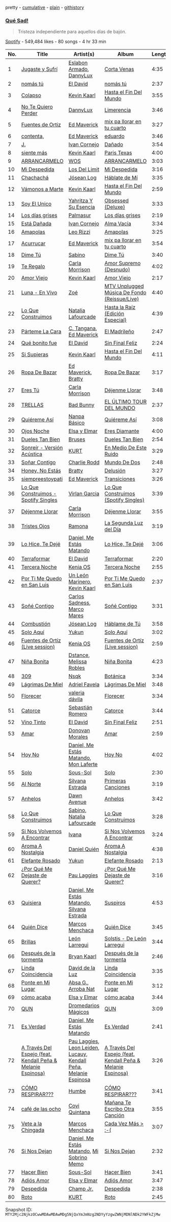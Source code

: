 pretty - [cumulative](/playlists/cumulative/37i9dQZF1DWT0qByOJYmmJ.md) - [plain](/playlists/plain/37i9dQZF1DWT0qByOJYmmJ) - [githistory](https://github.githistory.xyz/mackorone/spotify-playlist-archive/blob/main/playlists/plain/37i9dQZF1DWT0qByOJYmmJ)

### [Qué Sad!](https://open.spotify.com/playlist/37i9dQZF1DWT0qByOJYmmJ)

> Tristeza independiente para aquellos días de bajón.

[Spotify](https://open.spotify.com/user/spotify) - 549,484 likes - 80 songs - 4 hr 33 min

| No. | Title | Artist(s) | Album | Length |
|---|---|---|---|---|
| 1 | [Jugaste y Sufrí](https://open.spotify.com/track/3NqBxTOMCJ3zW9CIP51td4) | [Eslabon Armado](https://open.spotify.com/artist/0XeEobZplHxzM9QzFQWLiR), [DannyLux](https://open.spotify.com/artist/6ElqtIfQsAkEYypgfJIjeK) | [Corta Venas](https://open.spotify.com/album/7C8Wi2KmO6MqPYZqNuhZ1W) | 4:35 |
| 2 | [nomás tú](https://open.spotify.com/track/2QOWWawJs7RLfttH4BXPXa) | [El David](https://open.spotify.com/artist/61h5RLs6eo1eapzuDzoA5b) | [nomás tú](https://open.spotify.com/album/638iojk5ANMxC2zlVcjd16) | 2:37 |
| 3 | [Colapso](https://open.spotify.com/track/7dT9D6117e5DbhnKxDLNW9) | [Kevin Kaarl](https://open.spotify.com/artist/6OBGbSaBUvQtk9wpQfDbOE) | [Hasta el Fin Del Mundo](https://open.spotify.com/album/7M4AeOUpTfAHk1Ch4xKUC7) | 3:55 |
| 4 | [No Te Quiero Perder](https://open.spotify.com/track/4AwlNIyid3oRyNqX61kTKt) | [DannyLux](https://open.spotify.com/artist/6ElqtIfQsAkEYypgfJIjeK) | [Limerencia](https://open.spotify.com/album/4d9KK2351FK3PAzlqfy8yj) | 3:46 |
| 5 | [Fuentes de Ortiz](https://open.spotify.com/track/0akyEssGRVHstqCSWXusJL) | [Ed Maverick](https://open.spotify.com/artist/3JSSjGYcIkgsrz7892CelT) | [mix pa llorar en tu cuarto](https://open.spotify.com/album/4VeKLLYPySVFaf6qzkfOYW) | 3:27 |
| 6 | [contenta,](https://open.spotify.com/track/1YlXMOHqJVWzFaaQLeekPt) | [Ed Maverick](https://open.spotify.com/artist/3JSSjGYcIkgsrz7892CelT) | [eduardo](https://open.spotify.com/album/6ylPT54V3iwJY2trdxTzTX) | 3:46 |
| 7 | [J.](https://open.spotify.com/track/4lUsBLTAiufWocWtg4H0my) | [Ivan Cornejo](https://open.spotify.com/artist/6PH3FLQAxtqYy46Zv08bpV) | [Dañado](https://open.spotify.com/album/1i5VsPI1sXn847oHyXyZCh) | 3:54 |
| 8 | [siente más](https://open.spotify.com/track/6sycT6FiSI1YSERI9279qY) | [Kevin Kaarl](https://open.spotify.com/artist/6OBGbSaBUvQtk9wpQfDbOE) | [Paris Texas](https://open.spotify.com/album/2H7Ptwzuy83loDyZzHiPw8) | 4:00 |
| 9 | [ARRANCARMELO](https://open.spotify.com/track/2x8oBuYaObjqHqgGuIUZ0b) | [WOS](https://open.spotify.com/artist/5YCc6xS5Gpj3EkaYGdjyNK) | [ARRANCARMELO](https://open.spotify.com/album/4KFUPud6oSm5IgLwnGkzPt) | 3:03 |
| 10 | [Mi Despedida](https://open.spotify.com/track/6Svlf7ToRwf8VFaHWpdN9O) | [Los Del Limit](https://open.spotify.com/artist/4pQxRQ2bUyVpk89wzztCLw) | [Mi Despedida](https://open.spotify.com/album/23INaDzOxYRJqQOm5X2Twv) | 3:16 |
| 11 | [Chachachá](https://open.spotify.com/track/6aommJFM8i3iT4inKuDSXh) | [Jósean Log](https://open.spotify.com/artist/1LMyTeRhjaitILs98h3MaF) | [Háblate de Mí](https://open.spotify.com/album/5DtrZ74RgqpVVqLWncmqyZ) | 3:35 |
| 12 | [Vámonos a Marte](https://open.spotify.com/track/2TzkIzgzIHhewMxyh1u4hh) | [Kevin Kaarl](https://open.spotify.com/artist/6OBGbSaBUvQtk9wpQfDbOE) | [Hasta el Fin Del Mundo](https://open.spotify.com/album/7M4AeOUpTfAHk1Ch4xKUC7) | 2:59 |
| 13 | [Soy El Unico](https://open.spotify.com/track/4pKhxDtzoLPVy4GzW1ibAz) | [Yahritza Y Su Esencia](https://open.spotify.com/artist/51ZSh80McCt7vbqHouzW0A) | [Obsessed \(Deluxe\)](https://open.spotify.com/album/39CdVx9DN5FtCzIyqkrzAq) | 3:33 |
| 14 | [Los días grises](https://open.spotify.com/track/3YrlU10R1uM57XBfJry0NG) | [Palmasur](https://open.spotify.com/artist/3H1jLGJzOPn3WbEv6fvJ3M) | [Los días grises](https://open.spotify.com/album/1BiOsRrV9gfQy0v3ewhGE8) | 2:19 |
| 15 | [Está Dañada](https://open.spotify.com/track/6G2xXQRSZlEzYsUEb3uvuR) | [Ivan Cornejo](https://open.spotify.com/artist/6PH3FLQAxtqYy46Zv08bpV) | [Alma Vacía](https://open.spotify.com/album/4DmITPOATTsiWEWtJrPqkk) | 3:34 |
| 16 | [Amapolas](https://open.spotify.com/track/0z5yLgBmAtaylDYrgwzlpH) | [Leo Rizzi](https://open.spotify.com/artist/2281RSmb2cN6knnt0Iarb2) | [Amapolas](https://open.spotify.com/album/7vFlsccgSanI5MxPbomwVY) | 3:25 |
| 17 | [Acurrucar](https://open.spotify.com/track/1xYBeQ5u8uaJ3oBWktjGyJ) | [Ed Maverick](https://open.spotify.com/artist/3JSSjGYcIkgsrz7892CelT) | [mix pa llorar en tu cuarto](https://open.spotify.com/album/4VeKLLYPySVFaf6qzkfOYW) | 3:54 |
| 18 | [Dime Tú](https://open.spotify.com/track/4mhW4w0yVsi2rkHPHosexZ) | [Sabino](https://open.spotify.com/artist/0zgFL90nGTrH2iOMD8Vysy) | [Dime Tú](https://open.spotify.com/album/77HT3gzMNDl9liyrWR2W3M) | 3:40 |
| 19 | [Te Regalo](https://open.spotify.com/track/4brw4anhV4og38Rv6o1dBa) | [Carla Morrison](https://open.spotify.com/artist/0XK6kT7xcZAlcYrNjOgzJe) | [Amor Supremo \(Desnudo\)](https://open.spotify.com/album/3ChFP3YQevhl7lbTBtO0Yz) | 4:02 |
| 20 | [Amor Viejo](https://open.spotify.com/track/3W5h65cRwTaZ1FCvEw6Ltx) | [Kevin Kaarl](https://open.spotify.com/artist/6OBGbSaBUvQtk9wpQfDbOE) | [Amor Viejo](https://open.spotify.com/album/5X9lk7ihH8XySmuhGGXRUN) | 2:17 |
| 21 | [Luna \- En Vivo](https://open.spotify.com/track/7b3k8I1fncAzbk9PHnLkbX) | [Zoé](https://open.spotify.com/artist/6IdtcAwaNVAggwd6sCKgTI) | [MTV Unplugged Música De Fondo \(Reissue/Live\)](https://open.spotify.com/album/5fl6q7SKOuaO2tHXeTaZeV) | 4:40 |
| 22 | [Lo Que Construimos](https://open.spotify.com/track/5wWxUdgn2OugIOvLJOdreH) | [Natalia Lafourcade](https://open.spotify.com/artist/1hcdI2N1023RvSwLzTtdsp) | [Hasta la Raíz \(Edición Especial\)](https://open.spotify.com/album/0Kww7Dpo0uSxtOiiFTvyCv) | 4:39 |
| 23 | [Párteme La Cara](https://open.spotify.com/track/5gEUDNQvoQjdjklrwPdGwD) | [C\. Tangana](https://open.spotify.com/artist/5TYxZTjIPqKM8K8NuP9woO), [Ed Maverick](https://open.spotify.com/artist/3JSSjGYcIkgsrz7892CelT) | [El Madrileño](https://open.spotify.com/album/52QyC9nSbgtHFXyQRHsXJ9) | 2:47 |
| 24 | [Qué bonito fue](https://open.spotify.com/track/3ppzEzYnSKIBZ2tndbmOLp) | [El David](https://open.spotify.com/artist/61h5RLs6eo1eapzuDzoA5b) | [Sin Final Feliz](https://open.spotify.com/album/2AoNm9wXhQQPQrbS963xJH) | 2:24 |
| 25 | [Si Supieras](https://open.spotify.com/track/1RQkKTyJZhFERJy6t5gIbv) | [Kevin Kaarl](https://open.spotify.com/artist/6OBGbSaBUvQtk9wpQfDbOE) | [Hasta el Fin Del Mundo](https://open.spotify.com/album/7M4AeOUpTfAHk1Ch4xKUC7) | 4:11 |
| 26 | [Ropa De Bazar](https://open.spotify.com/track/7kWFRZdedr2gtfE8JDumVZ) | [Ed Maverick](https://open.spotify.com/artist/3JSSjGYcIkgsrz7892CelT), [Bratty](https://open.spotify.com/artist/0UTzLuwz9RvFOCnwAZjUxn) | [Ropa De Bazar](https://open.spotify.com/album/7z9qYJVpdYt9zplriyrrZI) | 3:17 |
| 27 | [Eres Tú](https://open.spotify.com/track/75zvC8d4iozawMJvxt8T1f) | [Carla Morrison](https://open.spotify.com/artist/0XK6kT7xcZAlcYrNjOgzJe) | [Déjenme Llorar](https://open.spotify.com/album/6BZkhYCGp75O2R4oX25nve) | 3:48 |
| 28 | [TRELLAS](https://open.spotify.com/track/09WAnxdBuebQopKhJT3oZS) | [Bad Bunny](https://open.spotify.com/artist/4q3ewBCX7sLwd24euuV69X) | [EL ÚLTIMO TOUR DEL MUNDO](https://open.spotify.com/album/2d9BCZeAAhiZWPpbX9aPCW) | 2:37 |
| 29 | [Quiéreme Así](https://open.spotify.com/track/2bOw3b1eAOtYXzyaB63KXK) | [Nanpa Básico](https://open.spotify.com/artist/1cUpGtXcSQsovNYEZOQgOG) | [Quiéreme Así](https://open.spotify.com/album/5ugHOB3qvt50RpLkuoIYYN) | 3:08 |
| 30 | [Ojos Noche](https://open.spotify.com/track/6ltxt8idwnKPqZ5wmTEkpV) | [Elsa y Elmar](https://open.spotify.com/artist/5nKGeITSNCVP76muyOlszy) | [Eres Diamante](https://open.spotify.com/album/6phS5YYVMKIpCKeymOdL7v) | 4:00 |
| 31 | [Dueles Tan Bien](https://open.spotify.com/track/75ncCwXqalTnnl6t1ruQRq) | [Bruses](https://open.spotify.com/artist/5bRLeMl4Tnozmg9wR1pY7y) | [Dueles Tan Bien](https://open.spotify.com/album/4EFml19fOt7aLf4EMhg8jq) | 2:54 |
| 32 | [Sonreír \- Versión Acústica](https://open.spotify.com/track/6Vk8greV4Rn5a1RDCHtydm) | [KURT](https://open.spotify.com/artist/4kcnsS1aAB40FMcLD01gmI) | [En Medio De Este Ruido](https://open.spotify.com/album/6s7EnMQQbeyjkIlHRorgyj) | 3:29 |
| 33 | [Soñar Contigo](https://open.spotify.com/track/0GYS14rwcsMXhYMP57W164) | [Charlie Rodd](https://open.spotify.com/artist/2vylKAxeoJ2dAwIi9ck762) | [Mundo De Dos](https://open.spotify.com/album/2prBuM9hprQROvEI5MDZ5C) | 2:48 |
| 34 | [Honey, No Estás](https://open.spotify.com/track/4tiMBMyoWSRPmLHg16VpUs) | [Bratty](https://open.spotify.com/artist/0UTzLuwz9RvFOCnwAZjUxn) | [Delusión](https://open.spotify.com/album/30OWJ1eBG8vQOfN1Gk5uYN) | 3:27 |
| 35 | [siempreestoypati](https://open.spotify.com/track/75ZohPJVqJOD8GUCZH94mk) | [Ed Maverick](https://open.spotify.com/artist/3JSSjGYcIkgsrz7892CelT) | [Transiciones](https://open.spotify.com/album/1UgfO8ixyCL019F9Fo1gaf) | 3:26 |
| 36 | [Lo Que Construimos \- Spotify Singles](https://open.spotify.com/track/5YCs2XXzIFHADPntqJ2jqv) | [Virlan Garcia](https://open.spotify.com/artist/0vjeBgTzYTwmYoVySJzXGD) | [Lo Que Construimos \(Spotify Singles\)](https://open.spotify.com/album/7ewtzbOUdPhT85PQ6onKEF) | 3:39 |
| 37 | [Déjenme Llorar](https://open.spotify.com/track/4oBSrpZNE2K79sMuS0jCyx) | [Carla Morrison](https://open.spotify.com/artist/0XK6kT7xcZAlcYrNjOgzJe) | [Déjenme Llorar](https://open.spotify.com/album/6BZkhYCGp75O2R4oX25nve) | 3:55 |
| 38 | [Tristes Ojos](https://open.spotify.com/track/1MKQDYp54fNueGUOWNgRPq) | [Ramona](https://open.spotify.com/artist/3K8X4ZoPqijzc6QSP4eAQF) | [La Segunda Luz del Día](https://open.spotify.com/album/5Jo5OxaefaKKlxtnOurjZd) | 3:19 |
| 39 | [Lo Hice, Te Dejé](https://open.spotify.com/track/5HT7sdhkOCFVegIoMOL7yj) | [Daniel, Me Estás Matando](https://open.spotify.com/artist/51yyeVxyvecgePAWXmeLUE) | [Lo Hice, Te Dejé](https://open.spotify.com/album/6iH2QdPCGdGbq1qEXgI8KN) | 3:06 |
| 40 | [Terraformar](https://open.spotify.com/track/4ZDdMGTlSgm7ATgbx4pZlP) | [El David](https://open.spotify.com/artist/61h5RLs6eo1eapzuDzoA5b) | [Terraformar](https://open.spotify.com/album/3CT4nIVAbLmPqCK3LtFMzK) | 2:20 |
| 41 | [Tercera Noche](https://open.spotify.com/track/0DPpsXoijB0H7OVsxx9Vqt) | [Kenia OS](https://open.spotify.com/artist/31VFEohvhOUKrtAONEBhMG) | [Tercera Noche](https://open.spotify.com/album/4KPbW9CjDYzEYJCTJ3oCAB) | 2:55 |
| 42 | [Por Ti Me Quedo en San Luis](https://open.spotify.com/track/6kA8g4I3KAqcyIfCFBPNtr) | [Un León Marinero](https://open.spotify.com/artist/3r55sOwTNOxG0GIM3VAyE7), [Kevin Kaarl](https://open.spotify.com/artist/6OBGbSaBUvQtk9wpQfDbOE) | [Por Ti Me Quedo en San Luis](https://open.spotify.com/album/0x5bCPWH8u9eQTLByY7LNq) | 2:37 |
| 43 | [Soñé Contigo](https://open.spotify.com/track/6VT2jR1Y4KLCXKZVo1JiQU) | [Carlos Sadness](https://open.spotify.com/artist/2LCcy9CZWwZ7Vvykt8IVVq), [Marco Mares](https://open.spotify.com/artist/5Eg5ZoZgXAa1Eit48sxoKQ) | [Soñé Contigo](https://open.spotify.com/album/2lQYMqZIVFR1DfnF3XKJmZ) | 3:31 |
| 44 | [Combustión](https://open.spotify.com/track/1zDuB9BuEt9Bm3J8OtKEvq) | [Jósean Log](https://open.spotify.com/artist/1LMyTeRhjaitILs98h3MaF) | [Háblame de Tú](https://open.spotify.com/album/5Rao7KC9RIrW96DjBkQFiu) | 3:58 |
| 45 | [Solo Aquí](https://open.spotify.com/track/6QwGCWKdDAfj6MSslFhfiw) | [Yukun](https://open.spotify.com/artist/4ov9qGZvnL4JWyKXDYSCPB) | [Solo Aquí](https://open.spotify.com/album/32MvLXV6Lv1q5zXHz2OAdF) | 3:02 |
| 46 | [Fuentes de Ortíz \(Live session\)](https://open.spotify.com/track/3nTeLDqZebdpIdB9uRJJk1) | [Kenia OS](https://open.spotify.com/artist/31VFEohvhOUKrtAONEBhMG) | [Fuentes de Ortíz \(Live session\)](https://open.spotify.com/album/3hckHlpN6ERKTcGMFrV9ui) | 2:59 |
| 47 | [Niña Bonita](https://open.spotify.com/track/2T6IW1nQ2CTctvnYrWqM6R) | [Dstance](https://open.spotify.com/artist/1NxTfbylQiyMQ8yOFxG3x2), [Melissa Robles](https://open.spotify.com/artist/03Qx159jmT9mvmw5YjzvAs) | [Niña Bonita](https://open.spotify.com/album/4h7cWmz3MjF3HzPTc5PezA) | 4:23 |
| 48 | [309](https://open.spotify.com/track/0q37bjxhRwzjtZynlU9ZsI) | [Nsqk](https://open.spotify.com/artist/1jtvmXiemNFkPO11NMdjfu) | [Botánica](https://open.spotify.com/album/7CJUClevHJax0MGYdpXwPc) | 3:34 |
| 49 | [Lágrimas De Miel](https://open.spotify.com/track/5xxWDPW1I0aHAt3twyXAPy) | [Adriel Favela](https://open.spotify.com/artist/0PrhwIWbqYFYyY2ZrkIWgI) | [Lágrimas De Miel](https://open.spotify.com/album/1tTolYWqffkyFE64kvjlkh) | 3:48 |
| 50 | [Florecer](https://open.spotify.com/track/0uEwlYeHAiVNUCcXbx6ntR) | [valeria dávila](https://open.spotify.com/artist/2CoZrPsp90NW3x0jvWKmbj) | [Florecer](https://open.spotify.com/album/3KvbOKpjZB95IwRwnW0TZk) | 3:34 |
| 51 | [Catorce](https://open.spotify.com/track/1s3WD4gbNoEXHiuSTmAKaK) | [Sebastián Romero](https://open.spotify.com/artist/0FpJe752weMmwiyJyF8zXq) | [Catorce](https://open.spotify.com/album/0DxFyFTHGHtQSuKXFhvOeN) | 3:44 |
| 52 | [Vino Tinto](https://open.spotify.com/track/5ONAA8z6SvFBniu8zXz1Ax) | [El David](https://open.spotify.com/artist/61h5RLs6eo1eapzuDzoA5b) | [Sin Final Feliz](https://open.spotify.com/album/2AoNm9wXhQQPQrbS963xJH) | 2:51 |
| 53 | [Amar](https://open.spotify.com/track/55lkRONUdhDT87IbTuJKXN) | [Donovan Morales](https://open.spotify.com/artist/7tOfNTrIJaAxfedyY5Xyax) | [Amar](https://open.spotify.com/album/2WLYPoynzvRPOPBtdXaPrj) | 2:59 |
| 54 | [Hoy No](https://open.spotify.com/track/0jGBvWB2j1LfUUTm6oxXKs) | [Daniel, Me Estás Matando](https://open.spotify.com/artist/51yyeVxyvecgePAWXmeLUE), [Mon Laferte](https://open.spotify.com/artist/4boI7bJtmB1L3b1cuL75Zr) | [Hoy No](https://open.spotify.com/album/277bMalOjznL9f3X8wtv2A) | 4:02 |
| 55 | [Solo](https://open.spotify.com/track/3baHPHIKvDuugzoowvdJBo) | [Sous\-Sol](https://open.spotify.com/artist/6npvMAuRzmnkSxIlxwdG0T) | [Solo](https://open.spotify.com/album/7yjeHjZ43TiOl65KvSEwnL) | 2:30 |
| 56 | [Al Norte](https://open.spotify.com/track/2dxeshKXUCGzydZQziuN3B) | [Silvana Estrada](https://open.spotify.com/artist/72VywtXEoONiBLNu3ibGI7) | [Primeras Canciones](https://open.spotify.com/album/2MTdMQ9S3ro39aKgQMmms3) | 3:19 |
| 57 | [Anhelos](https://open.spotify.com/track/7D8Frp6Le27sExAi0mBjys) | [Dawn Avenue](https://open.spotify.com/artist/3ZCvfZxGmkariKQgNYRD4P) | [Anhelos](https://open.spotify.com/album/54JTCEWN3EsbuViyF6i8oy) | 3:42 |
| 58 | [Lo Que Construimos](https://open.spotify.com/track/0K1eUOeIAW1jwbqSrgoVMj) | [Sabino](https://open.spotify.com/artist/0zgFL90nGTrH2iOMD8Vysy), [Natalia Lafourcade](https://open.spotify.com/artist/1hcdI2N1023RvSwLzTtdsp) | [Lo Que Construimos](https://open.spotify.com/album/3aY4BoeqiExyMDDfZNud4M) | 3:28 |
| 59 | [Si Nos Volvemos A Encontrar](https://open.spotify.com/track/1BEPwgt9j3KXEhKDGfNCfM) | [Ivana](https://open.spotify.com/artist/5AXxk4cxkMNsTb4TtwLAQJ) | [Si Nos Volvemos A Encontrar](https://open.spotify.com/album/5jlvEPbTSKjFcpPqDtMgeC) | 3:24 |
| 60 | [Aroma A Nostalgia](https://open.spotify.com/track/1IpEM8ttceXEWqQ83ay9Da) | [Daniel Quién](https://open.spotify.com/artist/3zxodnZ10PEbv27ixLeQdQ) | [Aroma A Nostalgia](https://open.spotify.com/album/6cneFPJP1wgyZ26tjiOeJL) | 4:38 |
| 61 | [Elefante Rosado](https://open.spotify.com/track/6gAvKn225q8bNOG5HwvNhu) | [Yukun](https://open.spotify.com/artist/4ov9qGZvnL4JWyKXDYSCPB) | [Elefante Rosado](https://open.spotify.com/album/7zd0rhMzLcO242yOC1niFl) | 2:13 |
| 62 | [¿Por Qué Me Dejaste de Querer?](https://open.spotify.com/track/3A0EC7X2FGSnbFDOCb8ZoT) | [Pau Laggies](https://open.spotify.com/artist/4yxXxMpC0bNGbc1LePew2t) | [¿Por Qué Me Dejaste de Querer?](https://open.spotify.com/album/6957JkC44ERGeUABWH6ssX) | 3:16 |
| 63 | [Quisiera](https://open.spotify.com/track/1DH0Cg447H2wioWGvW4S3z) | [Daniel, Me Estás Matando](https://open.spotify.com/artist/51yyeVxyvecgePAWXmeLUE), [Silvana Estrada](https://open.spotify.com/artist/72VywtXEoONiBLNu3ibGI7) | [Suspiros](https://open.spotify.com/album/2dU3JOkZlSKu7WdqIGvCcK) | 4:53 |
| 64 | [Quién Dice](https://open.spotify.com/track/567t9YdgQ12cPNJma02EPT) | [Marcos Menchaca](https://open.spotify.com/artist/1Pvcsw46EYSQKIa5TRrfGj) | [Quién Dice](https://open.spotify.com/album/3tAKezwIGgXfXJZQtbF7eK) | 3:45 |
| 65 | [Brillas](https://open.spotify.com/track/6OKmGZASRCmiKQKz4hCNrs) | [León Larregui](https://open.spotify.com/artist/4ClsVDy2g7RKSSlvq8cF6d) | [Solstis \- De León Larregui](https://open.spotify.com/album/0UwCZ5d7AFISyHxrpHjbqZ) | 3:44 |
| 66 | [Después de la tormenta](https://open.spotify.com/track/3kjbhHjaIN9DJbo5zxHZGP) | [Bryan Kaarl](https://open.spotify.com/artist/4B4NUd2099fjeTPgH6X1Ui) | [Después de la tormenta](https://open.spotify.com/album/13wIM8QZSRvoVgrtjnigld) | 2:46 |
| 67 | [Linda Coincidencia](https://open.spotify.com/track/0JS42avpIsAxFmkYjnbSkq) | [David de la Luz](https://open.spotify.com/artist/3qViLpJR7GZmsde4FYn5Y3) | [Linda Coincidencia](https://open.spotify.com/album/1YAAJCcCgxL4bPwu08KJeW) | 3:35 |
| 68 | [Ponte en Mi Lugar](https://open.spotify.com/track/2fpGFJKJlpMPMRVqU1olyV) | [Absa G.](https://open.spotify.com/artist/2qAN5f6Dcq9KTMt3PbcjC1), [Arroba Nat](https://open.spotify.com/artist/4Srl3qf5e1RfnXi5wBlIL4) | [Ponte en Mi Lugar](https://open.spotify.com/album/4uwXTB8SVFcBTXvfRcY5Pp) | 3:12 |
| 69 | [cómo acaba](https://open.spotify.com/track/0wYkvjpi6tOpJfulqKSOD7) | [Elsa y Elmar](https://open.spotify.com/artist/5nKGeITSNCVP76muyOlszy) | [cómo acaba](https://open.spotify.com/album/1dCY4CPTeDesR7wjISYMbw) | 3:44 |
| 70 | [QUN](https://open.spotify.com/track/2MMIvXUnusZ0gdqJIZmyMC) | [Dromedarios Mágicos](https://open.spotify.com/artist/3UP83Ekm9Jse6j0dWZJlH9) | [QUN](https://open.spotify.com/album/47XooQzRkZy0kh6ccRPceH) | 3:09 |
| 71 | [Es Verdad](https://open.spotify.com/track/2xjAolZEG7Vs4pcpzd8gtE) | [Daniel, Me Estás Matando](https://open.spotify.com/artist/51yyeVxyvecgePAWXmeLUE) | [Es Verdad](https://open.spotify.com/album/4Qc0askJoxDncULR0F22NX) | 2:41 |
| 72 | [A Través Del Espejo \(feat\. Kendall Peña & Melanie Espinosa\)](https://open.spotify.com/track/1gCvHsRHayoF9pjScWnbcO) | [Pau Laggies](https://open.spotify.com/artist/4yxXxMpC0bNGbc1LePew2t), [Leon Leiden](https://open.spotify.com/artist/1h3ucVy2E3Feh5LGO7agfW), [Lucauy](https://open.spotify.com/artist/5bm3h7dBIpjofczY1v8jD4), [Kendall Peña](https://open.spotify.com/artist/2Sb4Db1YYVwCK3l04E9cpn), [Melanie Espinosa](https://open.spotify.com/artist/2ZfqsIUeid08QO6i4Bqbi6) | [A Través Del Espejo \(feat\. Kendall Peña & Melanie Espinosa\)](https://open.spotify.com/album/2qZv4vmdDS6VnNinS6VgPo) | 3:26 |
| 73 | [CÓMO RESPIRAR???](https://open.spotify.com/track/0K7JLUqCpPJrFRz4Eb9g14) | [Humbe](https://open.spotify.com/artist/1b7AEdUSudOQoZF5ebUxCL) | [CÓMO RESPIRAR???](https://open.spotify.com/album/4d6dB3zVorvbqroywYr09q) | 3:41 |
| 74 | [café de las ocho](https://open.spotify.com/track/75HRhHdxSupU4JdnaLZtq8) | [Covi Quintana](https://open.spotify.com/artist/2sSqkk6j5gRa7MzeQqMfIN) | [Mañana Te Escribo Otra Canción](https://open.spotify.com/album/13fka9ET1RGpC4jQx2W9kE) | 3:55 |
| 75 | [Vete a la Chingada](https://open.spotify.com/track/4RYxRVqc2vaKvRjwAX4FQK) | [Marcos Menchaca](https://open.spotify.com/artist/1Pvcsw46EYSQKIa5TRrfGj) | [Cada Vez Más > :\-\(](https://open.spotify.com/album/1xOsz3xD4Wszm6eysQcZkY) | 3:07 |
| 76 | [Si Nos Dejan](https://open.spotify.com/track/4zFPUEMucYleIIUnYVoeZf) | [Daniel, Me Estás Matando](https://open.spotify.com/artist/51yyeVxyvecgePAWXmeLUE), [Mi Sobrino Memo](https://open.spotify.com/artist/2ae7hwWgesyGJVI2vebofH) | [Si Nos Dejan](https://open.spotify.com/album/1DYPBdwetHACQR9Pr5uMDJ) | 2:32 |
| 77 | [Hacer Bien](https://open.spotify.com/track/7KpJ8MmYn7LE7R02PCHCJh) | [Sous\-Sol](https://open.spotify.com/artist/6npvMAuRzmnkSxIlxwdG0T) | [Hacer Bien](https://open.spotify.com/album/05soUjUMNTaITz1z2NtLjt) | 3:41 |
| 78 | [Adiós Amor](https://open.spotify.com/track/5rpQcu6N5omwxP8ai4UYmO) | [Elsa y Elmar](https://open.spotify.com/artist/5nKGeITSNCVP76muyOlszy) | [Adiós Amor](https://open.spotify.com/album/0XDiT3wvemIhWDfuBvAJWo) | 3:47 |
| 79 | [Despedida](https://open.spotify.com/track/0f2n03VQWtlXKQmeIKazYF) | [Champ Jr.](https://open.spotify.com/artist/4VQ1gn6ljyT8pVQKjZbgRr) | [Despedida](https://open.spotify.com/album/3SDScjJ7O8Vt3lXEf4JwSS) | 2:38 |
| 80 | [Roto](https://open.spotify.com/track/5muxDDRz7Y1m9leVgwTUrD) | [KURT](https://open.spotify.com/artist/4kcnsS1aAB40FMcLD01gmI) | [Roto](https://open.spotify.com/album/5763P0o9ruO8OZ4Dwey7sf) | 2:45 |

Snapshot ID: `MTY2Mjc2NjkzOCwwMDAwMDAwMDg5NjQxYmJmNzg2NDYyYzgwZWNjMDNlNDk2YWFkZjMw`
